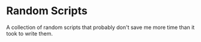 # Random Scripts
A collection of random scripts that probably don't save me more time than it took to write them.

